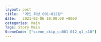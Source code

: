 ```yaml
---
layout: post
title:  "메인_회상_001~012장"
date:   2021-02-06 19:00:00 +0000
categories: Main
Tags: Story Main
SceneCode: ["scene_skip_cp001-012_q1_s10"]
---
```

